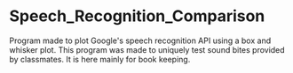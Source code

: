 # Speech_Recognition_Comparison
Program made to plot Google's speech recognition API using a box and whisker plot.
This program was made to uniquely test sound bites provided by classmates. It is here mainly for book keeping.
